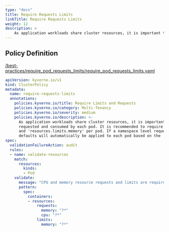 ```yaml
---
type: "docs"
title: Require Requests Limits
linkTitle: Require Requests Limits
weight: 12
description: >
    As application workloads share cluster resources, it is important to limit resources  requested and consumed by each pod. It is recommended to require 'resources.requests'  and 'resources.limits.memory' per pod. If a namespace level request or limit is specified,  defaults will automatically be applied to each pod based on the 'LimitRange' configuration.
---
```


## Policy Definition
<a href="https://github.com/kyverno/policies/raw/main//best-practices/require_pod_requests_limits/require_pod_requests_limits.yaml" target="-blank">/best-practices/require_pod_requests_limits/require_pod_requests_limits.yaml</a>

```yaml
apiVersion: kyverno.io/v1
kind: ClusterPolicy
metadata:
  name: require-requests-limits
  annotations:
    policies.kyverno.io/title: Require Limits and Requests 
    policies.kyverno.io/category: Multi-Tenancy
    policies.kyverno.io/severity: medium
    policies.kyverno.io/description: >-
      As application workloads share cluster resources, it is important to limit resources 
      requested and consumed by each pod. It is recommended to require 'resources.requests' 
      and 'resources.limits.memory' per pod. If a namespace level request or limit is specified, 
      defaults will automatically be applied to each pod based on the 'LimitRange' configuration.
spec:
  validationFailureAction: audit
  rules:
  - name: validate-resources
    match:
      resources:
        kinds:
        - Pod
    validate:
      message: "CPU and memory resource requests and limits are required."
      pattern:
        spec:
          containers:
          - resources:
              requests:
                memory: "?*"
                cpu: "?*"
              limits:
                memory: "?*"
```
